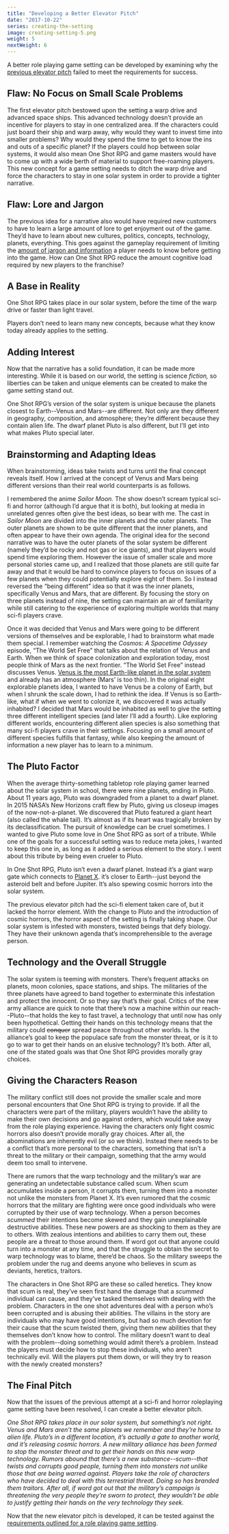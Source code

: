 ```yaml
---
title: "Developing a Better Elevator Pitch"
date: "2017-10-22"
series: creating-the-setting
image: creating-setting-5.png
weight: 5
nextWeight: 6
---
```


A better role playing game setting can be developed by examining why the [previous elevator pitch](/blog/creating-the-setting/a-failed-sci-fi-setting/) failed to meet the requirements for success.<!--more-->

## Flaw: No Focus on Small Scale Problems
The first elevator pitch bestowed upon the setting a warp drive and advanced space ships. This advanced technology doesn’t provide an incentive for players to stay in one centralized area. If the characters could just board their ship and warp away, why would they want to invest time into smaller problems? Why would they spend the time to get to know the ins and outs of a specific planet? If the players could hop between solar systems, it would also mean One Shot RPG and game masters would have to come up with a wide berth of material to support free-roaming players. This new concept for a game setting needs to ditch the warp drive and force the characters to stay in one solar system in order to provide a tighter narrative.

## Flaw: Lore and Jargon
The previous idea for a narrative also would have required new customers to have to learn a large amount of lore to get enjoyment out of the game. They’d have to learn about new cultures, politics, concepts, technology, planets, everything. This goes against the gameplay requirement of limiting the [amount of jargon and information](/blog/creating-the-setting/requirements-for-a-role-playing-game-setting/#business-requirements) a player needs to know before getting into the game. How can One Shot RPG reduce the amount cognitive load required by new players to the franchise?

## A Base in Reality
One Shot RPG takes place in our solar system, before the time of the warp drive or faster than light travel.

Players don’t need to learn many new concepts, because what they know today already applies to the setting.

## Adding Interest
Now that the narrative has a solid foundation, it can be made more interesting. While it is based on our world, the setting is science _fiction,_ so liberties can be taken and unique elements can be created to make the game setting stand out.

One Shot RPG’s version of the solar system is unique because the planets closest to Earth--Venus and Mars--are different. Not only are they different in geography, composition, and atmosphere; they’re different because they contain alien life. The dwarf planet Pluto is also different, but I'll get into what makes Pluto special later.

## Brainstorming and Adapting Ideas
When brainstorming, ideas take twists and turns until the final concept reveals itself. How I arrived at the concept of Venus and Mars being different versions than their real world counterparts is as follows.

I remembered the anime _Sailor Moon._ The show doesn’t scream typical sci-fi and horror (although I’d argue that it is both), but looking at media in unrelated genres often give the best ideas, so bear with me. The cast in _Sailor Moon_ are divided into the inner planets and the outer planets. The outer planets are shown to be quite different that the inner planets, and often appear to have their own agenda. The original idea for the second narrative was to have the outer planets of the solar system be different (namely they’d be rocky and not gas or ice giants), and that players would spend time exploring them. However the issue of smaller scale and more personal stories came up, and I realized that those planets are still quite far away and that it would be hard to convince players to focus on issues of a few planets when they could potentially explore eight of them. So I instead reversed the “being different” idea so that it was the inner planets, specifically Venus and Mars, that are different. By focusing the story on three planets instead of nine, the setting can maintain an air of familiarity while still catering to the experience of exploring multiple worlds that many sci-fi players crave.

Once it was decided that Venus and Mars were going to be different versions of themselves and be explorable, I had to brainstorm what made them special. I remember watching the _Cosmos: A Spacetime Odyssey_ episode, “The World Set Free” that talks about the relation of Venus and Earth. When we think of space colonization and exploration today, most people think of Mars as the next frontier. “The World Set Free” instead discusses Venus. [Venus is the most Earth-like planet in the solar system](https://solarsystem.nasa.gov/planets/venus) and already has an atmosphere (Mars’ is too thin). In the original eight explorable planets idea, I wanted to have Venus be a colony of Earth, but when I shrunk the scale down, I had to rethink the idea. If Venus is so Earth-like, what if when we went to colonize it, we discovered it was actually inhabited? I decided that Mars would be inhabited as well to give the setting three different intelligent species (and later I’ll add a fourth). Like exploring different worlds, encountering different alien species is also something that many sci-fi players crave in their settings. Focusing on a small amount of different species fulfills that fantasy, while also keeping the amount of information a new player has to learn to a minimum.

## The Pluto Factor
When the average thirty-something tabletop role playing gamer learned about the solar system in school, there were nine planets, ending in Pluto. About 11 years ago, Pluto was downgraded from a planet to a dwarf planet. In 2015 NASA’s New Horizons craft flew by Pluto, giving us closeup images of the now-not-a-planet. We discovered that Pluto featured a giant heart (also called the whale tail). It’s almost as if its heart was tragically broken by its declassification. The pursuit of knowledge can be cruel sometimes. I wanted to give Pluto some love in One Shot RPG as sort of a tribute. While one of the goals for a successful setting was to reduce meta jokes, I wanted to keep this one in, as long as it added a serious element to the story. I went about this tribute by being even crueler to Pluto.

In One Shot RPG, Pluto isn’t even a dwarf planet. Instead it’s a giant warp gate which connects to  [Planet X](https://solarsystem.nasa.gov/planets/planetx). it’s closer to Earth--just beyond the asteroid belt and before Jupiter. It’s also spewing cosmic horrors into the solar system.

The previous elevator pitch had the sci-fi element taken care of, but it lacked the horror element. With the change to Pluto and the introduction of cosmic horrors, the horror aspect of the setting is finally taking shape. Our solar system is infested with monsters, twisted beings that defy biology. They have their unknown agenda that’s incomprehensible to the average person.

## Technology and the Overall Struggle
The solar system is teeming with monsters. There’s frequent attacks on planets, moon colonies, space stations, and ships. The militaries of the three planets have agreed to band together to exterminate this infestation and protect the innocent. Or so they say that’s their goal. Critics of the new army alliance are quick to note that there’s now a machine within our reach--Pluto--that holds the key to fast travel, a technology that until now has only been hypothetical. Getting their hands on this technology means that the military could ~~conquer~~ spread peace throughout other worlds. Is the alliance’s goal to keep the populace safe from the monster threat, or is it to go to war to get their hands on an elusive technology? It’s both. After all, one of the stated goals was that One Shot RPG provides morally gray choices.

## Giving the Characters Reason
The military conflict still does not provide the smaller scale and more personal encounters that One Shot RPG is trying to provide. If all the characters were part of the  military, players wouldn’t have the ability to make their own decisions and go against orders, which would take away from the role playing experience. Having the characters only fight cosmic horrors also doesn’t provide morally gray choices. After all, the abominations are inherently evil (or so we think). Instead there needs to be a conflict that’s more personal to the characters, something that isn’t a threat to the military or their campaign, something that the army would deem too small to intervene.

There are rumors that the warp technology and the military’s war are generating an undetectable substance called scum. When scum accumulates inside a person, it corrupts them, turning them into a monster not unlike the monsters from Planet X. It’s even rumored that the cosmic horrors that the military are fighting were once good individuals who were corrupted by their use of warp technology. When a person becomes _scummed_ their intentions become skewed and they gain unexplainable destructive abilities. These new powers are as shocking to them as they are to others. With zealous intentions and abilities to carry them out, these people are a threat to those around them. If word got out that anyone could turn into a monster at any time, and that the struggle to obtain the secret to warp technology was to blame, there’d be chaos. So the military sweeps the problem under the rug and deems anyone who believes in scum as deviants, heretics, traitors.

The characters in One Shot RPG are these so called heretics. They know that scum is real, they’ve seen first hand the damage that a _scummed_ individual can cause, and they’ve tasked themselves with dealing with the problem. Characters in the one shot adventures deal with a person who’s been corrupted and is abusing their abilities. The villains in the story are individuals who may have good intentions, but had so much devotion for their cause that the scum twisted them, giving them new abilities that they themselves don’t know how to control. The military doesn’t want to deal with the problem--doing something would admit there’s a problem. Instead the players must decide how to stop these individuals, who aren’t technically evil. Will the players put them down, or will they try to reason with the newly created monsters?

## The Final Pitch
Now that the issues of the previous attempt at a sci-fi and horror roleplaying game setting have been resolved, I can create a better elevator pitch.

_One Shot RPG takes place in our solar system, but something’s not right. Venus and Mars aren’t the same planets we remember and they’re home to alien life. Pluto’s in a different location, it’s actually a gate to another world, and it’s releasing cosmic horrors. A new military alliance has been formed to stop the monster threat and to get their hands on this new warp technology. Rumors abound that there’s a new substance--scum--that twists and corrupts good people, turning them into monsters not unlike those that are being warred against. Players take the role of characters who have decided to deal with this terrestrial threat. Doing so has branded them traitors. After all, if word got out that the military’s campaign is threatening the very people they’re sworn to protect, they wouldn’t be able to justify getting their hands on the very technology they seek._

Now that the new elevator pitch is developed, it can be tested against the [requirements outlined for a role playing game setting](/blog/creating-the-setting/requirements-for-a-role-playing-game-setting/).
